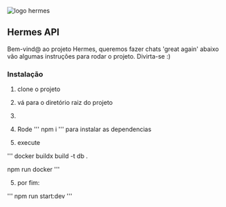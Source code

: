 
![logo hermes](https://github.com/diegoreis42/hermes-api/assets/79876389/0788050c-18b1-498b-a3f5-31612837a85a)


## Hermes API

Bem-vind@ ao projeto Hermes, queremos fazer chats 'great again'
abaixo vão algumas instruções para rodar o projeto. Divirta-se :)

### Instalação

1. clone o projeto
2. vá para o diretório raiz do projeto
3. 
4. Rode
   '''
   npm i
   '''
   para instalar as dependencias

4. execute

'''
docker buildx build -t db .

npm run docker
'''

5. por fim:

'''
npm run start:dev
'''

